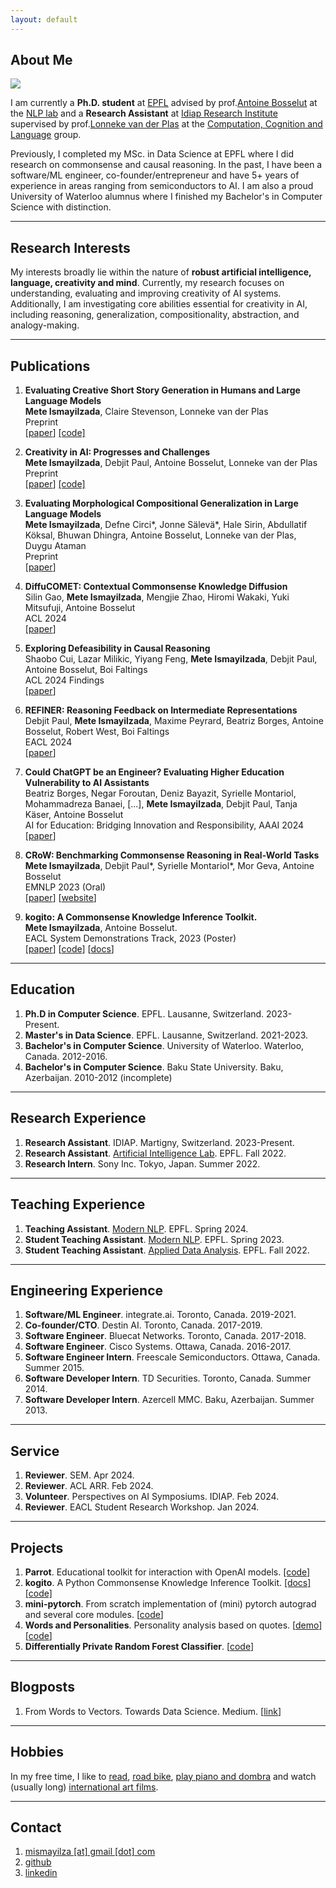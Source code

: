 ```yaml
---
layout: default
---
```

## <span class="section-bar"></span> About Me

<img class="profile-picture" src="profile-picture.jpeg">

I am currently a **Ph.D. student** at [EPFL](https://epfl.ch) advised by prof.[Antoine Bosselut](https://atcbosselut.github.io/) at the [NLP lab](https://nlp.epfl.ch) and a **Research Assistant** at [Idiap Research Institute](https://idiap.ch) supervised by prof.[Lonneke van der Plas](https://sites.google.com/site/lonnekenlp/) at the [Computation, Cognition and Language](https://www.idiap.ch/~lvdplas/) group. 

Previously, I completed my MSc. in Data Science at EPFL where I did research on commonsense and causal reasoning. In the past, I have been a software/ML engineer, co-founder/entrepreneur and have 5+ years of experience in areas ranging from semiconductors to AI. I am also a proud University of Waterloo alumnus where I finished my Bachelor's in Computer Science with distinction.


--- 

## <span class="section-bar"></span> Research Interests

My interests broadly lie within the nature of **robust artificial intelligence, language, creativity and mind**. Currently, my research focuses on understanding, evaluating and improving creativity of AI systems. Additionally, I am investigating core abilities essential for creativity in AI, including reasoning, generalization, compositionality, abstraction, and analogy-making. 


--- 

## <span class="section-bar"></span> Publications
1. **Evaluating Creative Short Story Generation in Humans and Large Language Models**<br/>
    <span class="authors">**Mete Ismayilzada**, Claire Stevenson, Lonneke van der Plas</span><br/>
    <span class="conference">Preprint</span><br/>
    [[paper](https://arxiv.org/abs/2411.02316)] [[code]](https://github.com/mismayil/creative-story-gen)

1. **Creativity in AI: Progresses and Challenges**<br/>
    <span class="authors">**Mete Ismayilzada**, Debjit Paul, Antoine Bosselut, Lonneke van der Plas</span><br/>
    <span class="conference">Preprint</span><br/>
    [[paper](https://arxiv.org/abs/2410.17218)] [[code]](https://github.com/mismayil/creativity-in-AI)

1. **Evaluating Morphological Compositional Generalization in Large Language Models**<br/>
    <span class="authors">**Mete Ismayilzada**, Defne Circi\*, Jonne Sälevä\*, Hale Sirin, Abdullatif Köksal, Bhuwan Dhingra, Antoine Bosselut, Lonneke van der Plas, Duygu Ataman</span><br/>
    <span class="conference">Preprint</span><br/>
    [[paper](https://arxiv.org/abs/2410.12656)]

1. **DiffuCOMET: Contextual Commonsense Knowledge Diffusion**<br/>
    <span class="authors">Silin Gao, **Mete Ismayilzada**, Mengjie Zhao, Hiromi Wakaki, Yuki Mitsufuji, Antoine Bosselut</span><br/>
    <span class="conference">ACL 2024</span><br/>
    [[paper](https://aclanthology.org/2024.acl-long.264/)]

1. **Exploring Defeasibility in Causal Reasoning**<br/>
    <span class="authors">Shaobo Cui, Lazar Milikic, Yiyang Feng, **Mete Ismayilzada**, Debjit Paul, Antoine Bosselut, Boi Faltings</span><br/>
    <span class="conference">ACL 2024 Findings</span><br/>
    [[paper](https://aclanthology.org/2024.findings-acl.384/)]

1. **REFINER: Reasoning Feedback on Intermediate Representations**<br/>
    <span class="authors">Debjit Paul, **Mete Ismayilzada**, Maxime Peyrard, Beatriz Borges, Antoine Bosselut, Robert West, Boi Faltings</span><br/>
    <span class="conference">EACL 2024</span><br/>
    [[paper](https://aclanthology.org/2024.eacl-long.67/)]

1. **Could ChatGPT be an Engineer? Evaluating Higher Education Vulnerability to AI Assistants**<br/>
    <span class="authors">Beatriz Borges, Negar Foroutan, Deniz Bayazit, Syrielle Montariol, Mohammadreza Banaei, [...], **Mete Ismayilzada**, Debjit Paul, Tanja Käser, Antoine Bosselut</span><br/>
    <span class="conference">AI for Education: Bridging Innovation and Responsibility, AAAI 2024</span><br/>
    [[paper](https://arxiv.org/abs/2408.11841)]

1. **CRoW: Benchmarking Commonsense Reasoning in Real-World Tasks**<br/>
    <span class="authors">**Mete Ismayilzada**, Debjit Paul\*, Syrielle Montariol\*, Mor Geva, Antoine Bosselut</span><br/>
    <span class="conference">EMNLP 2023 (Oral)</span><br/>
    [[paper](https://aclanthology.org/2023.emnlp-main.607)] [[website](https://mete.is/crow)] 

1. **kogito: A Commonsense Knowledge Inference Toolkit.**<br/>
    <span class="authors">**Mete Ismayilzada**, Antoine Bosselut.</span><br/>
    <span class="conference">EACL System Demonstrations Track, 2023 (Poster)</span><br/>
    [[paper](https://aclanthology.org/2023.eacl-demo.12)] [[code](https://github.com/epfl-nlp/kogito)] [[docs](https://kogito.readthedocs.io)]

---

## <span class="section-bar"></span> Education

1. **Ph.D in Computer Science**. EPFL. Lausanne, Switzerland. <span class="dates">2023-Present.</span>
1. **Master's in Data Science**. EPFL. Lausanne, Switzerland. <span class="dates">2021-2023.</span>
1. **Bachelor's in Computer Science**. University of Waterloo. Waterloo, Canada. <span class="dates">2012-2016.</span>
1. **Bachelor's in Computer Science**. Baku State University. Baku, Azerbaijan. <span class="dates">2010-2012 (incomplete)</span>

--- 

## <span class="section-bar"></span> Research Experience

1. **Research Assistant**. IDIAP. Martigny, Switzerland. <span class="dates">2023-Present.</span>
1. **Research Assistant**. [Artificial Intelligence Lab](https://lia.epfl.ch/). EPFL. <span class="dates">Fall 2022.</span>
1. **Research Intern**. Sony Inc. Tokyo, Japan. <span class="dates">Summer 2022.</span>

---

## <span class="section-bar"></span> Teaching Experience

1. **Teaching Assistant**. [Modern NLP](https://nlp.epfl.ch/cs-552-modern-nlp/). EPFL. <span class="dates">Spring 2024.</span>
1. **Student Teaching Assistant**. [Modern NLP](https://nlp.epfl.ch/cs-552-modern-nlp/). EPFL. <span class="dates">Spring 2023.</span>
1. **Student Teaching Assistant**. [Applied Data Analysis](https://dlab.epfl.ch/teaching/fall2022/cs401/). EPFL. <span class="dates">Fall 2022.</span>

---

## <span class="section-bar"></span> Engineering Experience

1. **Software/ML Engineer**. integrate.ai. Toronto, Canada. <span class="dates">2019-2021.</span>
1. **Co-founder/CTO**. Destin AI. Toronto, Canada. <span class="dates">2017-2019.</span>
1. **Software Engineer**. Bluecat Networks. Toronto, Canada. <span class="dates">2017-2018.</span>
1. **Software Engineer**. Cisco Systems. Ottawa, Canada. <span class="dates">2016-2017.</span>
1. **Software Engineer Intern**. Freescale Semiconductors. Ottawa, Canada. <span class="dates">Summer 2015.</span>
1. **Software Developer Intern**. TD Securities. Toronto, Canada. <span class="dates">Summer 2014.</span>
1. **Software Developer Intern**. Azercell MMC. Baku, Azerbaijan. <span class="dates">Summer 2013.</span>

---

## <span class="section-bar"></span> Service

1. **Reviewer**. SEM. <span class="dates">Apr 2024.</span>
1. **Reviewer**. ACL ARR. <span class="dates">Feb 2024.</span>
1. **Volunteer**. Perspectives on AI Symposiums. IDIAP. <span class="dates">Feb 2024.</span>
1. **Reviewer**. EACL Student Research Workshop. <span class="dates">Jan 2024.</span>

---

## <span class="section-bar"></span> Projects
1. **Parrot**. Educational toolkit for interaction with OpenAI models. [[code]](https://github.com/epfl-nlp/parrot)
1. **kogito**. A Python Commonsense Knowledge Inference Toolkit. [[docs]](https://kogito.readthedocs.io/en/latest/) [[code]](https://github.com/epfl-nlp/kogito)
1. **mini-pytorch**. From scratch implementation of (mini) pytorch autograd and several core modules. [[code](https://github.com/mismayil/mini-pytorch)]
1. **Words and Personalities**. Personality analysis based on quotes. [[demo](https://mismayil.github.io/words-personalities)] [[code](https://github.com/mismayil/words-personalities)]
1. **Differentially Private Random Forest Classifier**. [[code](https://github.com/IBM/differential-privacy-library/releases/tag/0.5.0)]

---

## <span class="section-bar"></span> Blogposts
1. From Words to Vectors. Towards Data Science. Medium. [[link](https://medium.com/towards-data-science/from-words-to-vectors-e24f0977193e)]

---

## <span class="section-bar"></span> Hobbies
In my free time, I like to [read](https://www.goodreads.com/user/show/34889251-mete-ismayil), [road bike](https://www.strava.com/athletes/33241990), [play piano and dombra](https://youtube.com/playlist?list=PLWgqALhmmentLA30W40VUV6HXOHH0n6z-) and watch (usually long) [international art films](https://boxd.it/ggyee).

---


## <span class="section-bar"></span> Contact
1. [mismayilza [at] gmail [dot] com](mailto:)
1. [github](https://github.com/mismayil)
1. [linkedin](https://www.linkedin.com/in/mismayilzada)
